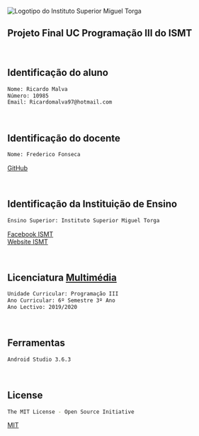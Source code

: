 ![Logotipo do Instituto Superior Miguel Torga](https://s2.portugalio.com/u/is/mt/ismt-instituto-superior-miguel-torga-1380304377_big.jpg)

## Projeto Final UC Programação III do ISMT

<br>

## Identificação do aluno
```bash
Nome: Ricardo Malva
Número: 10985 
Email: Ricardomalva97@hotmail.com
```
<br>

## Identificação do docente
```bash
Nome: Frederico Fonseca
```
[GitHub](https://github.com/fffonseca)

<br>

## Identificação da Instituição de Ensino
```bash
Ensino Superior: Instituto Superior Miguel Torga
```
[Facebook ISMT](https://www.facebook.com/ismtcoimbra/) <br>
[Website ISMT](https://www.ismt.pt/)

<br>

## Licenciatura [Multimédia](https://ismt.pt/ensino/oferta-educativa/licenciaturas/multimedia/)
```bash
Unidade Curricular: Programação III
Ano Curricular: 6º Semestre 3º Ano
Ano Lectivo: 2019/2020
```

<br>

## Ferramentas 
```bash
Android Studio 3.6.3
```

<br>

## License
```bash
The MIT License - Open Source Initiative
```
[MIT](https://choosealicense.com/licenses/mit/)
